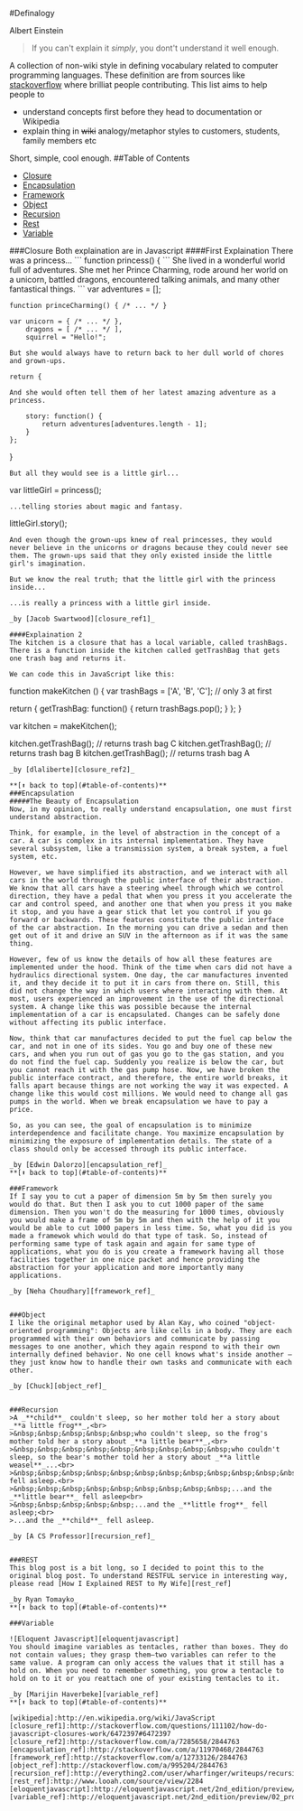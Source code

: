 #Definalogy

Albert Einstein
> If you can't explain it *simply*, you dont't understand it well enough.

A collection of non-wiki style in defining vocabulary related to computer programming languages. These definition are from sources like [stackoverflow](stackoverflow.com) where brilliat people contributing. This list aims to help people to
 * understand concepts first before they head to documentation or Wikipedia
 * explain thing in ~~wiki~~ analogy/metaphor styles to customers, students, family members etc

Short, simple, cool enough.
##Table of Contents
 - [Closure](#closure)
 - [Encapsulation](#encapsulation)
 - [Framework](#framework)
 - [Object](#object)
 - [Recursion](#recursion)
 - [Rest](#rest)
 - [Variable](#variable)


<a name="closure"/>
###Closure
Both explaination are in Javascript
####First Explaination
There was a princess...
```
function princess() {
```
She lived in a wonderful world full of adventures. She met her Prince Charming, rode around her world on a unicorn, battled dragons, encountered talking animals, and many other fantastical things.
```
    var adventures = [];

    function princeCharming() { /* ... */ }

    var unicorn = { /* ... */ },
        dragons = [ /* ... */ ],
        squirrel = "Hello!";
```
But she would always have to return back to her dull world of chores and grown-ups.

```
    return {
```
And she would often tell them of her latest amazing adventure as a princess.
```
        story: function() {
            return adventures[adventures.length - 1];
        }
    };
}
```
But all they would see is a little girl...
```
var littleGirl = princess();
```
...telling stories about magic and fantasy.
```
littleGirl.story();
```
And even though the grown-ups knew of real princesses, they would never believe in the unicorns or dragons because they could never see them. The grown-ups said that they only existed inside the little girl's imagination.

But we know the real truth; that the little girl with the princess inside...

...is really a princess with a little girl inside.

_by [Jacob Swartwood][closure_ref1]_

####Explaination 2
The kitchen is a closure that has a local variable, called trashBags. There is a function inside the kitchen called getTrashBag that gets one trash bag and returns it.

We can code this in JavaScript like this:
```
function makeKitchen () {
  var trashBags = ['A', 'B', 'C']; // only 3 at first

  return {
    getTrashBag: function() {
      return trashBags.pop();
    }
  };
}

var kitchen = makeKitchen();

kitchen.getTrashBag(); // returns trash bag C
kitchen.getTrashBag(); // returns trash bag B
kitchen.getTrashBag(); // returns trash bag A
```
_by [dlaliberte][closure_ref2]_

**[⬆ back to top](#table-of-contents)**
###Encapsulation
#####The Beauty of Encapsulation
Now, in my opinion, to really understand encapsulation, one must first understand abstraction.

Think, for example, in the level of abstraction in the concept of a car. A car is complex in its internal implementation. They have several subsystem, like a transmission system, a break system, a fuel system, etc.

However, we have simplified its abstraction, and we interact with all cars in the world through the public interface of their abstraction. We know that all cars have a steering wheel through which we control direction, they have a pedal that when you press it you accelerate the car and control speed, and another one that when you press it you make it stop, and you have a gear stick that let you control if you go forward or backwards. These features constitute the public interface of the car abstraction. In the morning you can drive a sedan and then get out of it and drive an SUV in the afternoon as if it was the same thing.

However, few of us know the details of how all these features are implemented under the hood. Think of the time when cars did not have a hydraulics directional system. One day, the car manufactures invented it, and they decide it to put it in cars from there on. Still, this did not change the way in which users where interacting with them. At most, users experienced an improvement in the use of the directional system. A change like this was possible because the internal implementation of a car is encapsulated. Changes can be safely done without affecting its public interface.

Now, think that car manufactures decided to put the fuel cap below the car, and not in one of its sides. You go and buy one of these new cars, and when you run out of gas you go to the gas station, and you do not find the fuel cap. Suddenly you realize is below the car, but you cannot reach it with the gas pump hose. Now, we have broken the public interface contract, and therefore, the entire world breaks, it falls apart because things are not working the way it was expected. A change like this would cost millions. We would need to change all gas pumps in the world. When we break encapsulation we have to pay a price.

So, as you can see, the goal of encapsulation is to minimize interdependence and facilitate change. You maximize encapsulation by minimizing the exposure of implementation details. The state of a class should only be accessed through its public interface.

_by [Edwin Dalorzo][encapsulation_ref]_
**[⬆ back to top](#table-of-contents)**

###Framework
If I say you to cut a paper of dimension 5m by 5m then surely you would do that. But then I ask you to cut 1000 paper of the same dimension. Then you won't do the measuring for 1000 times, obviously you would make a frame of 5m by 5m and then with the help of it you would be able to cut 1000 papers in less time. So, what you did is you made a framewok which would do that type of task. So, instead of performing same type of task again and again for same type of applications, what you do is you create a framework having all those facilities together in one nice packet and hence providing the abstraction for your application and more importantly many applications.

_by [Neha Choudhary][framework_ref]_


###Object
I like the original metaphor used by Alan Kay, who coined "object-oriented programming": Objects are like cells in a body. They are each programmed with their own behaviors and communicate by passing messages to one another, which they again respond to with their own internally defined behavior. No one cell knows what's inside another — they just know how to handle their own tasks and communicate with each other.

_by [Chuck][object_ref]_


###Recursion
>A _**child**_ couldn't sleep, so her mother told her a story about _**a little frog**_,<br>
>&nbsp;&nbsp;&nbsp;&nbsp;&nbsp;who couldn't sleep, so the frog's mother told her a story about _**a little bear**_,<br>
>&nbsp;&nbsp;&nbsp;&nbsp;&nbsp;&nbsp;&nbsp;&nbsp;&nbsp;who couldn't sleep, so the bear's mother told her a story about _**a little weasel**_...<br>
>&nbsp;&nbsp;&nbsp;&nbsp;&nbsp;&nbsp;&nbsp;&nbsp;&nbsp;&nbsp;&nbsp;&nbsp;&nbsp;&nbsp;&nbsp;who fell asleep.<br>
>&nbsp;&nbsp;&nbsp;&nbsp;&nbsp;&nbsp;&nbsp;&nbsp;&nbsp;...and the _**little bear**_ fell asleep<br>
>&nbsp;&nbsp;&nbsp;&nbsp;&nbsp;...and the _**little frog**_ fell asleep;<br>
>...and the _**child**_ fell asleep.

_by [A CS Professor][recursion_ref]_


###REST
This blog post is a bit long, so I decided to point this to the original blog post. To understand RESTFUL service in interesting way, please read [How I Explained REST to My Wife][rest_ref]

_by Ryan Tomayko_
**[⬆ back to top](#table-of-contents)**

###Variable

![Eloquent Javascript][eloquentjavascript]
You should imagine variables as tentacles, rather than boxes. They do not contain values; they grasp them—two variables can refer to the same value. A program can only access the values that it still has a hold on. When you need to remember something, you grow a tentacle to hold on to it or you reattach one of your existing tentacles to it.

_by [Marijin Haverbeke][variable_ref]
**[⬆ back to top](#table-of-contents)**

[wikipedia]:http://en.wikipedia.org/wiki/JavaScript
[closure_ref1]:http://stackoverflow.com/questions/111102/how-do-javascript-closures-work/6472397#6472397
[closure_ref2]:http://stackoverflow.com/a/7285658/2844763
[encapsulation_ref]:http://stackoverflow.com/a/11970468/2844763
[framework_ref]:http://stackoverflow.com/a/12733126/2844763
[object_ref]:http://stackoverflow.com/a/995204/2844763
[recursion_ref]:http://everything2.com/user/wharfinger/writeups/recursion
[rest_ref]:http://www.looah.com/source/view/2284
[eloquentjavascript]:http://eloquentjavascript.net/2nd_edition/preview/img/octopus.jpg
[variable_ref]:http://eloquentjavascript.net/2nd_edition/preview/02_program_structure.html
